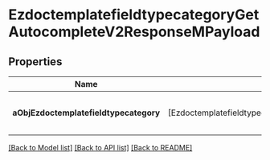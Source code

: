 # EzdoctemplatefieldtypecategoryGetAutocompleteV2ResponseMPayload

## Properties
Name | Type | Description | Notes
------------ | ------------- | ------------- | -------------
**aObjEzdoctemplatefieldtypecategory** | [EzdoctemplatefieldtypecategoryAutocompleteElementResponse] | An array of Ezdoctemplatefieldtypecategory autocomplete element response. | 

[[Back to Model list]](../README.md#documentation-for-models) [[Back to API list]](../README.md#documentation-for-api-endpoints) [[Back to README]](../README.md)


